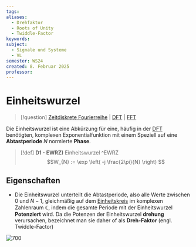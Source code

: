 ```yaml
---
tags: 
aliases:
  - Drehfaktor
  - Roots of Unity
  - Twiddle-Factor
keywords: 
subject:
  - Signale und Systeme
  - VL
semester: WS24
created: 8. Februar 2025
professor:
---
```

 
# Einheitswurzel

> [!question] [Zeitdiskrete Fourierreihe](Zeitdiskrete%20Fourierreihe.md) | [DFT](DFT.md) | [FFT](../Softwareentwicklung/DS-Algo/FFT.md)

Die Einheitswurzel ist eine Abkürzung für eine, häufig in der [DFT](DFT.md) benötigten, komplexen Exponentialfunktion mit einem Speziell auf eine **Abtastperiode** $N$ normierte **Phase**. 

> [!def] **D1 - EWRZ)** Einheitswurzel ^EWRZ
> $$W_{N} := \exp \left( -j \frac{2\pi}{N} \right) $$  

## Eigenschaften

- Die Einheitswurzel unterteilt die Abtastperiode, also alle Werte zwischen $0$ und $N-1$, gleichmäßig auf dem [Einheitskreis](../Mathematik/Kreis.md) im komplexen Zahlenraum $\mathbb{C}$, indem die gesamte Periode mit der Einheitswurzel **Potenziert** wird. Da die Potenzen der Einheitswurzel **drehung** verursachen, bezeichnet man sie daher of als **Dreh-Faktor** (engl. Twiddle-Factor)


![700](../assets/Excalidraw/Einheitswurzel%202025-02-08%2013.06.12.excalidraw)

